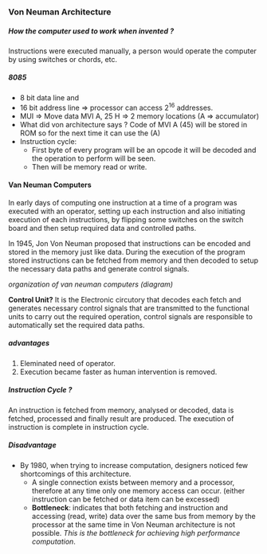 ### Von Neuman Architecture

##### How the computer used to work when invented ?
Instructions were executed manually, a person would operate the computer by using switches or chords, etc.

##### 8085 
- 8 bit data line and
- 16 bit address line => processor can access $2^{16}$ addresses.
- MUI => Move data 
MVI A, 25 H => 2 memory locations (A => accumulator)
- What did von architecture says ?
Code of MVI A (45) will be stored in ROM so for the next time it can use the (A)
- Instruction cycle: 
	- First byte of every program will be an opcode it will be decoded and the operation to perform will be seen.
	- Then will be memory read or write.


#### Van Neuman Computers
In early days of computing one instruction at a time of a program was executed with an operator, setting up each instruction and also initiating execution of each instructions, by flipping some switches on the switch board and then setup required data and controlled paths.

In 1945, Jon Von Neuman proposed that instructions can be encoded and stored in the memory just like data. During the execution of the program stored instructions can be fetched from memory and then decoded to setup the necessary data paths and generate control signals.

*organization of van neuman computers (diagram)*

**Control Unit?** 
It is the Electronic circutory that decodes each fetch and generates necessary control signals that are transmitted to the functional units to carry out the required operation, control signals are responsible to automatically set the required data paths.

##### advantages
1. Eleminated need of operator.
2. Execution became faster as human intervention is removed.

##### Instruction Cycle ?
An instruction is fetched from memory, analysed or decoded, data is fetched, processed and finally result are produced.
The execution of instruction is complete in instruction cycle.
##### Disadvantage
- By 1980, when trying to increase computation, designers noticed few shortcomings of this architecture.
	- A single connection exists between memory and a processor, therefore at any time only one memory access can occur. (either instruction can be fetched or data item can be excessed) 
	- **Bottleneck**: indicates that both fetching and instruction and accessing (read, write) data over the same bus from memory by the processor at the same time in Von Neuman architecture is not possible.
	*This is the bottleneck for achieving high performance computation*.
